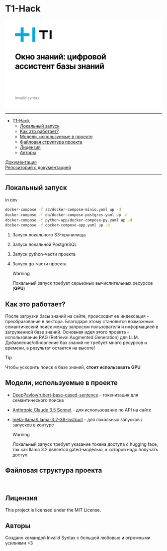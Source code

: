 # T1-Hack

![img](_images/t1.jpg)

<hr>

- [T1-Hack](#t1-hack)
  - [Локальный запуск](#локальный-запуск)
  - [Как это работает?](#как-это-работает)
  - [Модели, используемые в проекте](#модели-используемые-в-проекте)
  - [Файловая структура проекта](#файловая-структура-проекта)
  - [Лицензия](#лицензия)
  - [Авторы](#авторы)

[Документация](https://t1-hack.com) \
[Репозиторий с документацией](https://github.com/Trum-ok/t1-hack-documentation)

<hr>

## Локальный запуск
in dev
```bash
docker-compose -f s3/docker-compose-minio.yaml up -d
docker-compose -f db/docker-compose-postgres.yaml up -d
docker-compose -f python-app/docker-compose-py.yaml up -d
docker-compose -f docker-compose-app.yaml up -d
```
1. Запуск локального S3-хранилища
2. Запуск локальной PostgreSQL
3. Запуск python-части проекта
4. Запуск go-части проекта

    > [!WARNING]  
    > Локальный запуск требует серьезных вычислительных ресурсов (**GPU**)

## Как это работает?
После загрузки базы знаний на сайте, происходит ее индексация - преобразование в вектора. Благодаря этому становится возможным семантический поиск между запросом пользователя и информацией в загруженной базе знаний. Основная идея этого проекта - использование RAG (Retrieval Augmented Generation) для LLM. Добавление/обновление баз знаний не требует много ресурсов и времени, а результат остается на высоте!

> [!TIP]
> Чтобы ускорить поиск в базе знаний, **стоит использовать GPU**

## Модели, используемые в проекте
- [DeepPavlov/rubert-base-cased-sentence](https://huggingface.co/DeepPavlov/rubert-base-cased-sentence) - токенизация для семантического поиска
- [Anthropic Claude 3.5 Sonnet](https://www.anthropic.com/news/claude-3-5-sonnet) - для использование по API на сайте
- [meta-llama/Llama-3.2-3B-Instruct](https://huggingface.co/meta-llama/Llama-3.2-3B-Instruct) - для локальных запусков / запусков в контуре

    > [!WARNING]  
    > Локальный запуск требует указание токена доступа с hugging face, так как llama 3.2 является gated-моделью, к которой надо получать доступ.

## Файловая структура проекта
```bash
 
 ```

 ## Лицензия

This project is licensed under the MIT License.

## Авторы

Создано командой Invalid Syntax с большой любовью и огромными усилиями <3
